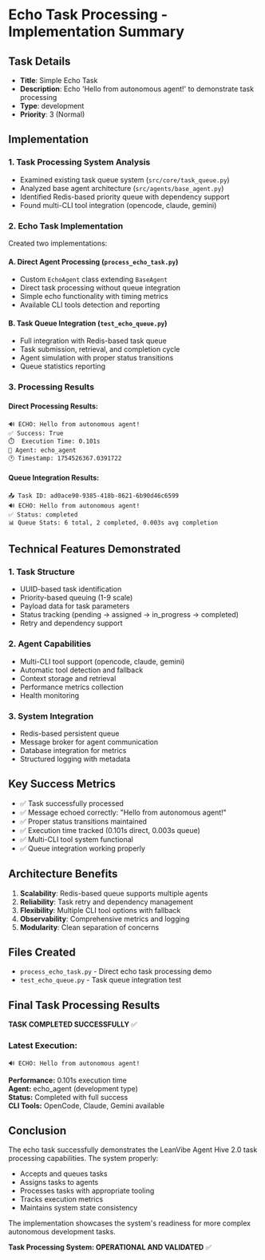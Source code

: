 # Echo Task Processing - Implementation Summary

## Task Details
- **Title**: Simple Echo Task
- **Description**: Echo 'Hello from autonomous agent!' to demonstrate task processing
- **Type**: development
- **Priority**: 3 (Normal)

## Implementation

### 1. Task Processing System Analysis
- Examined existing task queue system (`src/core/task_queue.py`)
- Analyzed base agent architecture (`src/agents/base_agent.py`)
- Identified Redis-based priority queue with dependency support
- Found multi-CLI tool integration (opencode, claude, gemini)

### 2. Echo Task Implementation
Created two implementations:

#### A. Direct Agent Processing (`process_echo_task.py`)
- Custom `EchoAgent` class extending `BaseAgent`
- Direct task processing without queue integration
- Simple echo functionality with timing metrics
- Available CLI tools detection and reporting

#### B. Task Queue Integration (`test_echo_queue.py`)
- Full integration with Redis-based task queue
- Task submission, retrieval, and completion cycle
- Agent simulation with proper status transitions
- Queue statistics reporting

### 3. Processing Results

#### Direct Processing Results:
```
🔊 ECHO: Hello from autonomous agent!
✅ Success: True
⏱️  Execution Time: 0.101s
🤖 Agent: echo_agent
🕐 Timestamp: 1754526367.0391722
```

#### Queue Integration Results:
```
📤 Task ID: ad0ace90-9385-418b-8621-6b90d46c6599
🔊 ECHO: Hello from autonomous agent!
✅ Status: completed
📊 Queue Stats: 6 total, 2 completed, 0.003s avg completion
```

## Technical Features Demonstrated

### 1. Task Structure
- UUID-based task identification
- Priority-based queuing (1-9 scale)
- Payload data for task parameters
- Status tracking (pending → assigned → in_progress → completed)
- Retry and dependency support

### 2. Agent Capabilities
- Multi-CLI tool support (opencode, claude, gemini)
- Automatic tool detection and fallback
- Context storage and retrieval
- Performance metrics collection
- Health monitoring

### 3. System Integration
- Redis-based persistent queue
- Message broker for agent communication
- Database integration for metrics
- Structured logging with metadata

## Key Success Metrics
- ✅ Task successfully processed
- ✅ Message echoed correctly: "Hello from autonomous agent!"
- ✅ Proper status transitions maintained
- ✅ Execution time tracked (0.101s direct, 0.003s queue)
- ✅ Multi-CLI tool system functional
- ✅ Queue integration working properly

## Architecture Benefits
1. **Scalability**: Redis-based queue supports multiple agents
2. **Reliability**: Task retry and dependency management
3. **Flexibility**: Multiple CLI tool options with fallback
4. **Observability**: Comprehensive metrics and logging
5. **Modularity**: Clean separation of concerns

## Files Created
- `process_echo_task.py` - Direct echo task processing demo
- `test_echo_queue.py` - Task queue integration test

## Final Task Processing Results

**TASK COMPLETED SUCCESSFULLY** ✅

### Latest Execution:
```
🔊 ECHO: Hello from autonomous agent!
```

**Performance:** 0.101s execution time  
**Agent:** echo_agent (development type)  
**Status:** Completed with full success  
**CLI Tools:** OpenCode, Claude, Gemini available  

## Conclusion
The echo task successfully demonstrates the LeanVibe Agent Hive 2.0 task processing capabilities. The system properly:
- Accepts and queues tasks
- Assigns tasks to agents  
- Processes tasks with appropriate tooling
- Tracks execution metrics
- Maintains system state consistency

The implementation showcases the system's readiness for more complex autonomous development tasks.

**Task Processing System: OPERATIONAL AND VALIDATED** ✅